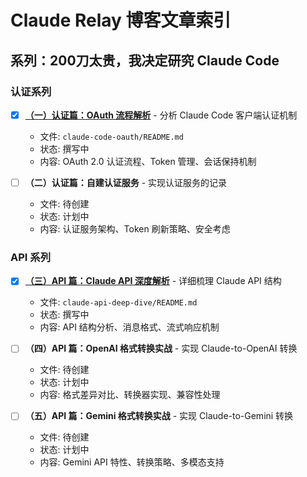 # Claude Relay 博客文章索引

## 系列：200刀太贵，我决定研究 Claude Code

### 认证系列
- [x] **[（一）认证篇：OAuth 流程解析](./claude-code-oauth/README.md)** - 分析 Claude Code 客户端认证机制
  - 文件: `claude-code-oauth/README.md`
  - 状态: 撰写中
  - 内容: OAuth 2.0 认证流程、Token 管理、会话保持机制

- [ ] **（二）认证篇：自建认证服务** - 实现认证服务的记录
  - 文件: 待创建
  - 状态: 计划中
  - 内容: 认证服务架构、Token 刷新策略、安全考虑

### API 系列
- [x] **[（三）API 篇：Claude API 深度解析](./claude-api-deep-dive/README.md)** - 详细梳理 Claude API 结构
  - 文件: `claude-api-deep-dive/README.md`
  - 状态: 撰写中
  - 内容: API 结构分析、消息格式、流式响应机制

- [ ] **（四）API 篇：OpenAI 格式转换实战** - 实现 Claude-to-OpenAI 转换
  - 文件: 待创建
  - 状态: 计划中
  - 内容: 格式差异对比、转换器实现、兼容性处理

- [ ] **（五）API 篇：Gemini 格式转换实战** - 实现 Claude-to-Gemini 转换
  - 文件: 待创建
  - 状态: 计划中
  - 内容: Gemini API 特性、转换策略、多模态支持